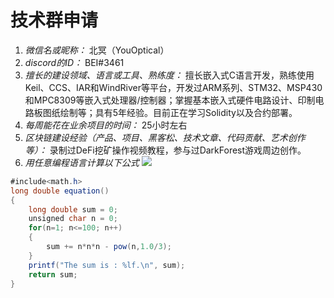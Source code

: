 # 技术群申请

1. *微信名或昵称：* 北冥（YouOptical）
2. *discord的ID：* BEI#3461
3. *擅长的建设领域、语言或工具、熟练度：* 擅长嵌入式C语言开发，熟练使用Keil、CCS、IAR和WindRiver等平台，开发过ARM系列、STM32、MSP430和MPC8309等嵌入式处理器/控制器；掌握基本嵌入式硬件电路设计、印制电路板图纸绘制等；具有5年经验。目前正在学习Solidity以及合约部署。
4. *每周能花在业余项目的时间：* 25小时左右
5. *区块链建设经验（产品、项目、黑客松、技术文章、代码贡献、艺术创作等）：* 录制过DeFi挖矿操作视频教程，参与过DarkForest游戏周边创作。
6. *用任意编程语言计算以下公式*
![](https://latex.codecogs.com/svg.image?\sum_{n=1}^{100}\left&space;(n^{3}-\sqrt[3]{n}&space;\right&space;))

```C#
#include<math.h>
long double equation()
{
    long double sum = 0;
    unsigned char n = 0;
    for(n=1; n<=100; n++)
    {
        sum += n*n*n - pow(n,1.0/3);
    }
    printf("The sum is : %lf.\n", sum);
    return sum;
}
```
